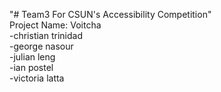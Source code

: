 "# Team3 For CSUN's Accessibility Competition" <br />
Project Name: Voitcha <br />
-christian trinidad <br />
-george nasour <br />
-julian leng <br />
-ian postel <br />
-victoria latta <br />
